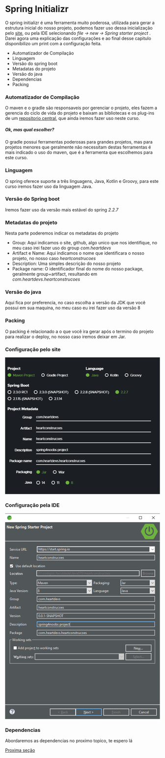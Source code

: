 # Spring Initializr

O spring initializr é uma ferramenta muito poderosa, utilizada para gerar a estrutura inicial do nosso projeto, podemos fazer uso dessa inicialização pelo [site](https://start.spring.io), ou pela IDE selecionando _file -> new -> Spring starter project_ . Darei agora uma explicação das configurações e ao final desse capitulo disponibilizo um print com a configuração feita.

 * Automatizador de Compilação
 * Linguagem
 * Versão do spring boot
 * Metadatas do projeto
 * Versão do java
 * Dependencias
 * Packing

### Automatizador de Compilação
O maven e o gradle são responsaveis por gerenciar o projeto, eles fazem a gerencia do ciclo de vida do projeto e baixam as bibliotecas e os plug-ins de um [repositorio central](https://mvnrepository.com/), que ainda iremos fazer uso neste curso.
##### Ok, mas qual escolher? 
O gradle possui ferramentas poderosas para grandes projetos, mas para projetos menores que geralmente não necessitam destas ferramentas é mais indicado o uso do maven, que é a ferramenta que escolhemos para este curso.

### Linguagem
O spring oferece suporte a três linguagens, Java, Kotlin e Groovy, para este curso iremos fazer uso da linguagem Java.

### Versão do Spring boot
Iremos fazer uso da versão mais estável do spring _2.2.7_

### Metadatas do projeto
Nesta parte poderemos indicar os metadatas do projeto
* Group: Aqui indicamos o site, github, algo unico que nos identifique, no meu caso irei fazer uso do group _com.heartdevs_
* Artifact e Name: Aqui indicamos o nome que identificara o nosso projeto, no nosso caso _heartconstrucoes_
* Description: Uma simples descrição do nosso projeto
* Package name: O identificador final do nome do nosso package, geralmente group+artifact, resultando em _com.heartdevs.heartconstrucoes_

### Versão do java
Aqui fica por preferencia, no caso escolha a versão da JDK que você possui em sua maquina, no meu caso eu irei fazer uso da versão 8

### Packing
O packing é relacionado a o que você ira gerar após o termino do projeto para realizar o deploy, no nosso caso iremos deixar em Jar.

### Configuração pelo site
<p align="center">
    <img src="../../assets/initializr-config.png" alt="site config">
</p>

### Configuração pela IDE
<p align="center">
    <img src="../../assets/sts-config.png" alt="sts config">
</p>

### Dependencias
Abordaremos as dependencias no proximo topico, te espero lá 

[Proxima seção](./dependencias-do-projeto.md)